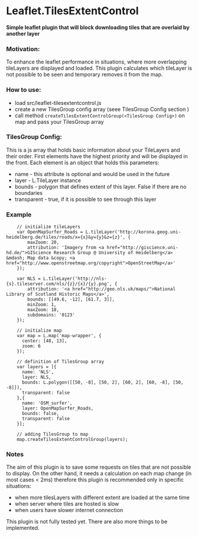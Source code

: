 # Leaflet.TilesExtentControl

**Simple leaflet plugin that will block downloading tiles that are overlaid by another layer**

### Motivation:
To enhance the leaflet performance in situations, where more overlapping tileLayers are displayed and loaded. This plugin calculates which tileLayer is not possible to be seen and temporary removes it from the map.


### How to use:
* load src/leaflet-tilesextentcontrol.js
* create a new TilesGroup config array (seee TilesGroup Config section )
* call method ``createTilesExtentControlGroup(<TilesGroup Config>)`` on map and pass your TilesGroup array


### TilesGroup Config:
This is a js array that holds basic information about your TileLayers and their order. First elements have the highest priority and will be displayed in the front. Each element is an object that holds this parameters:
 * name - this attribute is optional and would be used in the future
 * layer - L.TileLayer instance
 * bounds - polygon that defines extent of this layer. False if there are no boundaries
 * transparent - true, if it is possible to see through this layer


### Example
```
    // initialize tileLayers
    var OpenMapSurfer_Roads = L.tileLayer('http://korona.geog.uni-heidelberg.de/tiles/roads/x={x}&y={y}&z={z}', {  
        maxZoom: 20,
        attribution: 'Imagery from <a href="http://giscience.uni-hd.de/">GIScience Research Group @ University of Heidelberg</a> &mdash; Map data &copy; <a href="http://www.openstreetmap.org/copyright">OpenStreetMap</a>'
    });

    var NLS = L.tileLayer('http://nls-{s}.tileserver.com/nls/{z}/{x}/{y}.png', {
    	attribution: '<a href="http://geo.nls.uk/maps/">National Library of Scotland Historic Maps</a>',
    	bounds: [[49.6, -12], [61.7, 3]],
    	minZoom: 1,
    	maxZoom: 18,
    	subdomains: '0123'
    });

    // initialize map
    var map = L.map('map-wrapper', {
      center: [48, 13],
      zoom: 6
    });

    // definition of TilesGroup array
    var layers = [{
      name: 'NLS',
      layer: NLS,
      bounds: L.polygon([[50, -8], [50, 2], [60, 2], [60, -8], [50, -8]]),
      transparent: false
    },{
      name: 'OSM_surfer',
      layer: OpenMapSurfer_Roads,
      bounds: false,
      transparent: false
    }];

    // adding TilesGroup to map
    map.createTilesExtentControlGroup(layers);
```


### Notes
The aim of this plugin is to save some requests on tiles that are not possible to display. On the other hand, it needs a calculation on each map change (in most cases < 2ms) therefore this plugin is recommended only in specific situations:
 - when more tilesLayers with different extent are loaded at the same time
 - when server where tiles are hosted is slow
 - when users have slower internet connection

This plugin is not fully tested yet. There are also more things to be implemented.
